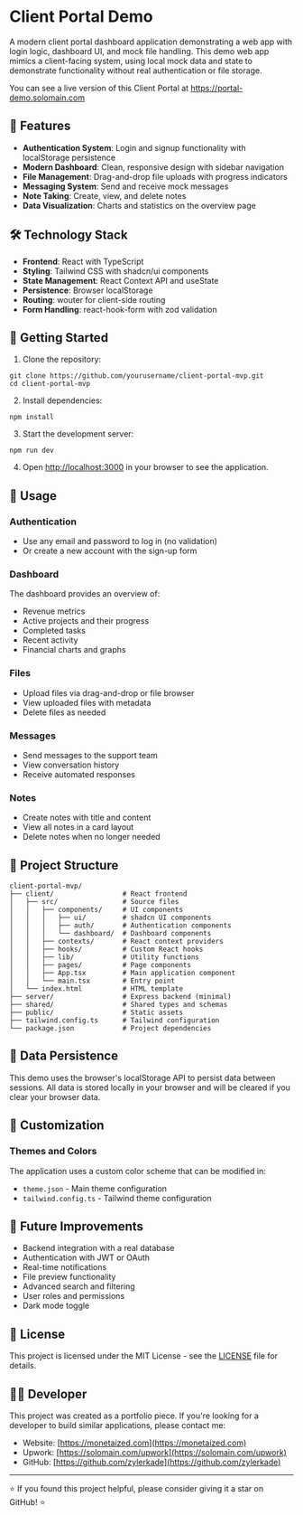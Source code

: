 # Client Portal Demo

A modern client portal dashboard application demonstrating a web app with login logic, dashboard UI, and mock file handling. This demo web app mimics a client-facing system, using local mock data and state to demonstrate functionality without real authentication or file storage.

You can see a live version of this Client Portal at https://portal-demo.solomain.com

## 🚀 Features

- **Authentication System**: Login and signup functionality with localStorage persistence
- **Modern Dashboard**: Clean, responsive design with sidebar navigation
- **File Management**: Drag-and-drop file uploads with progress indicators
- **Messaging System**: Send and receive mock messages
- **Note Taking**: Create, view, and delete notes
- **Data Visualization**: Charts and statistics on the overview page

## 🛠️ Technology Stack

- **Frontend**: React with TypeScript
- **Styling**: Tailwind CSS with shadcn/ui components
- **State Management**: React Context API and useState
- **Persistence**: Browser localStorage
- **Routing**: wouter for client-side routing
- **Form Handling**: react-hook-form with zod validation

## 🚀 Getting Started

1. Clone the repository:

```shellscript
git clone https://github.com/yourusername/client-portal-mvp.git
cd client-portal-mvp
```

2. Install dependencies:

```shellscript
npm install
```

3. Start the development server:

```shellscript
npm run dev
```

4. Open [http://localhost:3000](http://localhost:3000) in your browser to see the application.

## 📱 Usage

### Authentication

- Use any email and password to log in (no validation)
- Or create a new account with the sign-up form

### Dashboard

The dashboard provides an overview of:

- Revenue metrics
- Active projects and their progress
- Completed tasks
- Recent activity
- Financial charts and graphs

### Files

- Upload files via drag-and-drop or file browser
- View uploaded files with metadata
- Delete files as needed

### Messages

- Send messages to the support team
- View conversation history
- Receive automated responses

### Notes

- Create notes with title and content
- View all notes in a card layout
- Delete notes when no longer needed

## 📂 Project Structure

```plaintext
client-portal-mvp/
├── client/                 # React frontend
│   ├── src/                # Source files
│   │   ├── components/     # UI components
│   │   │   ├── ui/         # shadcn UI components
│   │   │   ├── auth/       # Authentication components
│   │   │   └── dashboard/  # Dashboard components
│   │   ├── contexts/       # React context providers
│   │   ├── hooks/          # Custom React hooks
│   │   ├── lib/            # Utility functions
│   │   ├── pages/          # Page components
│   │   ├── App.tsx         # Main application component
│   │   └── main.tsx        # Entry point
│   └── index.html          # HTML template
├── server/                 # Express backend (minimal)
├── shared/                 # Shared types and schemas
├── public/                 # Static assets
├── tailwind.config.ts      # Tailwind configuration
└── package.json            # Project dependencies
```


## 🔄 Data Persistence

This demo uses the browser's localStorage API to persist data between sessions. All data is stored locally in your browser and will be cleared if you clear your browser data.

## 🎨 Customization

### Themes and Colors

The application uses a custom color scheme that can be modified in:

- `theme.json` - Main theme configuration
- `tailwind.config.ts` - Tailwind theme configuration

## 🚧 Future Improvements

- Backend integration with a real database
- Authentication with JWT or OAuth
- Real-time notifications
- File preview functionality
- Advanced search and filtering
- User roles and permissions
- Dark mode toggle

## 📄 License

This project is licensed under the MIT License - see the [LICENSE](LICENSE) file for details.

## 👨‍💻 Developer

This project was created as a portfolio piece. If you're looking for a developer to build similar applications, please contact me:

- Website: [https://monetaized.com](https://monetaized.com)
- Upwork: [https://solomain.com/upwork](https://solomain.com/upwork)
- GitHub: [https://github.com/zylerkade](https://github.com/zylerkade)

---

⭐ If you found this project helpful, please consider giving it a star on GitHub! ⭐
